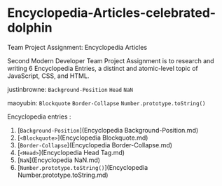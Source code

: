 # Encyclopedia-Articles-celebrated-dolphin
Team Project Assignment: Encyclopedia Articles

Second Modern Developer Team Project Assignment is to research and writing 6 Encyclopedia Entries,  a distinct and atomic-level topic of JavaScript, CSS, and HTML.

justinbrowne: `Background-Position`  `Head`  `NaN`  

maoyubin: `Blockquote`  `Border-Collapse`  `Number.prototype.toString()`

Encyclopedia entries : 

1. [`Background-Position`](Encyclopedia Background-Position.md)
2. [`<Blockquote>`](Encyclopedia Blockquote.md)
3. [`Border-Collapse`](Encyclopedia Border-Collapse.md)
4. [`<Head>`](Encyclopedia Head Tag.md)
5. [`NaN`](Encyclopedia NaN.md)
6. [`Number.prototype.toString()`](Encyclopedia Number.prototype.toString.md)

